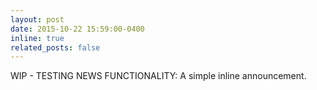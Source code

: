 ```yaml
---
layout: post
date: 2015-10-22 15:59:00-0400
inline: true
related_posts: false
---
```


WIP - TESTING NEWS FUNCTIONALITY: A simple inline announcement.
